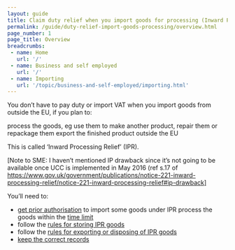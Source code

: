 ```yaml
---
layout: guide
title: Claim duty relief when you import goods for processing (Inward Processing Relief)
permalink: /guide/duty-relief-import-goods-processing/overview.html
page_number: 1
page_title: Overview
breadcrumbs:
 - name: Home
   url: '/'
 - name: Business and self employed
   url: '/'
 - name: Importing
   url: '/topic/business-and-self-employed/importing.html'   
---
```


You don’t have to pay duty or import VAT when you import goods from outside the EU, if you plan to:

process the goods, eg use them to make another product, repair them or repackage them
export the finished product outside the EU

This is called ‘Inward Processing Relief’ (IPR).

[Note to SME: I haven’t mentioned IP drawback since it’s not going to be available once UCC is implemented in May 2016 (ref s.17 of https://www.gov.uk/government/publications/notice-221-inward-processing-relief/notice-221-inward-processing-relief#ip-drawback]

You’ll need to:

- [get prior authorisation](/guide/duty-relief-import-goods-processing/import-goods-using-ipr.html) to import some goods under IPR
process the goods within the [time limit](/guide/duty-relief-import-goods-processing/processing-ipr-goods.html)
- follow the [rules for storing IPR goods](/guide/duty-relief-import-goods-processing/store-ipr-goods.html)
- follow the [rules for exporting or disposing of IPR goods](/guide/duty-relief-import-goods-processing/export-sell-transfer-dispose-ipr-goods.html)
- [keep the correct records](/guide/duty-relief-import-goods-processing/records-you-must-keep.html)
